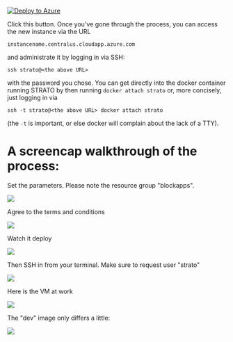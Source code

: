 [![Deploy to Azure](http://azuredeploy.net/deploybutton.png)](https://portal.azure.com/#create/Microsoft.Template/uri/https%3A%2F%2Fraw.githubusercontent.com%2Fgourlaa%2Fazure-quickstart-templates%2Fmaster%2Fblockapps-strato%2Fazuredeploy.json)

Click this button.  Once you've gone through the process, you can access the new instance via the URL

`instancename.centralus.cloudapp.azure.com`

and administrate it by logging in via SSH:

`ssh strato@<the above URL>`

with the password you chose.  You can get directly into the docker
container running STRATO by then running `docker attach strato` or,
more concisely, just logging in via

`ssh -t strato@<the above URL> docker attach strato`

(the `-t` is important, or else docker will complain about the lack of
a TTY).

# A screencap walkthrough of the process:

Set the parameters.  Please note the resource group "blockapps".

![](./readme-images/02a-parameters.png)

Agree to the terms and conditions

![](./readme-images/03a-agreement.png)

Watch it deploy

![](./readme-images/04a-deploying.png)

Then SSH in from your terminal.  Make sure to request user "strato"

![](./readme-images/05a-ssh-live.png)

Here is the VM at work

![](./readme-images/06a-ethereum-vm.png)

The "dev" image only differs a little:

![](./readme-images/05b-ssh-dev.png)
